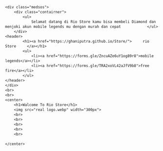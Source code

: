 <html lang="en">
<head>
    <meta charset="UTF-8">
    <meta http-equiv="X-UA-Compatible" content="IE=edge">
    <meta name="viewport" content="width=device-width, initial-scale=1.0">
    <title>Rio Store Home</title>
    <link rel="stylesheet" href="index.css">
    <link rel="stylesheet" href="https://cdnjs.cloudflare.com/ajax/libs/font-awesome/6.0.0-beta2/css/all.min.css">
</head>
<body>

<!--header-->

    <div class="medsos">
        <div class="contairner">
            <ul>
                Selamat datang di Rio Store kamu bisa membeli Diamond dan menjoki akun mobile legends mu dengan murah dan cepat            </ul>
        </div>
    <header>
            <h1><a href="https://ghaniputra.github.io/Store/">     rio Store     </a></h1>
            <ul>
                <li><a href="https://forms.gle/ZncuAZe6uY1og89r8">mobile legends</a></li>
                <li><a href="https://forms.gle/TRA2xoVL42aJfV9b8">free fire</a></li>
            </ul>
    </header>
    </div>
    <br>
    <br>
    <center>
        <h1>Walcome To Rio Store</h1>
        <img src="real logo.webp" width="300px">
        <br>
        <br>
        <br>
        <br>
        <br>
        
    </center>
</body>
</html>
